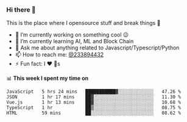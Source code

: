 ### Hi there 👋

<!--
**a233894432/a233894432** is a ✨ _special_ ✨ repository because its `README.md` (this file) appears on your GitHub profile.

Here are some ideas to get you started:

- 🔭 I’m currently working on ...
- 🌱 I’m currently learning ...
- 👯 I’m looking to collaborate on ...
- 🤔 I’m looking for help with ...
- 💬 Ask me about ...
- 📫 How to reach me: ...
- 😄 Pronouns: ...
- ⚡ Fun fact: ...
-->
 
 
This is the place where I opensource stuff and break things :rofl:

- 🔭 I’m currently working on something cool :wink:
- 🌱 I’m currently learning AI, ML and Block Chain
- 💬 Ask me about anything related to Javascript/Typescript/Python
- 📫 How to reach me: [@233894432](https://twitter.com/233894432)
- ⚡ Fun fact: I :heart: :dog:s

📊 **This week I spent my time on**
<!--START_SECTION:waka-->
```text
JavaScript   5 hrs 24 mins   ███████████▓░░░░░░░░░░░░░   47.26 % 
JSON         1 hr 17 mins    ██▓░░░░░░░░░░░░░░░░░░░░░░   11.30 % 
Vue.js       1 hr 13 mins    ██▓░░░░░░░░░░░░░░░░░░░░░░   10.68 % 
TypeScript   1 hr            ██▒░░░░░░░░░░░░░░░░░░░░░░   08.75 % 
HTML         59 mins         ██░░░░░░░░░░░░░░░░░░░░░░░   08.62 % 
```
<!--END_SECTION:waka-->
